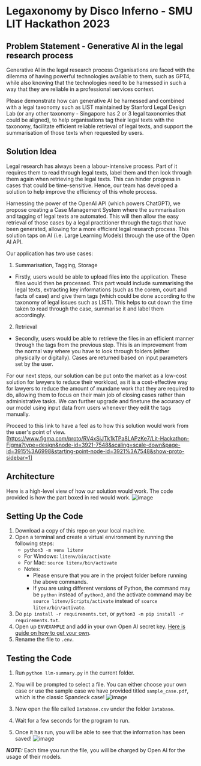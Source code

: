 # Legaxonomy by Disco Inferno - SMU LIT Hackathon 2023

## Problem Statement - Generative AI in the legal research process
Generative AI in the legal research process
Organisations are faced with the dilemma of having powerful technologies available to them, such as GPT4, while also knowing that the technologies need to be harnessed in such a way that they are reliable in a professional services context.

Please demonstrate how can generative AI be harnessed and combined with a legal taxonomy such as LIST maintained by Stanford Legal Design Lab (or any other taxonomy - Singapore has 2 or 3 legal taxonomies that could be aligned), to help organisations tag their legal texts with the taxonomy, facilitate efficient reliable retrieval of legal texts, and support the summarisation of those texts when requested by users.

## Solution Idea
Legal research has always been a labour-intensive process. Part of it requires them to read through legal texts, label them and then look through them again when retrieving the legal texts. This can hinder progress in cases that could be time-sensitive. Hence, our team has developed a solution to help improve the efficiency of this whole process.

Harnessing the power of the OpenAI API (which powers ChatGPT), we propose creating a Case Management System where the summarisation and tagging of legal texts are automated. This will then allow the easy retrieval of those cases by a legal practitioner through the tags that have been generated, allowing for a more efficient legal research process. This solution taps on AI (i.e. Large Learning Models) through the use of the Open AI API.

Our application has two use cases:

1. Summarisation, Tagging, Storage
- Firstly, users would be able to upload files into the application. These files would then be processed. This part would include summarising the legal texts, extracting key informations (such as the corem, court and facts of case) and give them tags (which could be done according to the taxonomy of legal issues such as LIST). This helps to cut down the time taken to read through the case, summarise it and label them accordingly.

2. Retrieval
- Secondly, users would be able to retrieve the files in an efficient manner through the tags from the previous step. This is an improvement from the normal way where you have to look through folders (either physically or digitally). Cases are returned based on input parameters set by the user.

For our next steps, our solution can be put onto the market as a low-cost solution for lawyers to reduce their workload, as it is a cost-effective way for lawyers to reduce the amount of mundane work that they are required to do, allowing them to focus on their main job of closing cases rather than administrative tasks. We can further upgrade and finetune the accuracy of our model using input data from users whenever they edit the tags manually.

Proceed to this link to have a feel as to how this solution would work from the user's point of view. [https://www.figma.com/proto/RV4xSiJTk1kTPa8LAPzKe7/Lit-Hackathon-Figma?type=design&node-id=3921-7548&scaling=scale-down&page-id=3915%3A6998&starting-point-node-id=3921%3A7548&show-proto-sidebar=1]

## Architecture
Here is a high-level view of how our solution would work. The code provided is how the part boxed in red would work.
![image](https://github.com/Musyaffaq/lit-hackathon-2023-disco-inferno/assets/18120258/113421fc-0d55-4783-9e59-18e6d75212e3)


## Setting Up the Code
1. Download a copy of this repo on your local machine.
2. Open a terminal and create a virtual environment by running the following steps:
    - `python3 -m venv litenv`
    - For Windows: `litenv/bin/activate`
    - For Mac: `source litenv/bin/activate`
    - Notes:
        - Please ensure that you are in the project folder before running the above commands.
        - If you are using different versions of Python, the command may be `python` instead of `python3`, and the activate command may be `source litenv/Scripts/activate` instead of `source litenv/bin/activate`.
2. Do `pip install -r requirements.txt`, or `python3 -m pip install -r requirements.txt`.
3. Open up `ENVEXAMPLE` and add in your own Open AI secret key. [Here is guide on how to get your own](https://www.howtogeek.com/885918/how-to-get-an-openai-api-key/).
4. Rename the file to `.env`.

## Testing the Code
1. Run `python llm-summary.py` in the current folder.
2. You will be prompted to select a file. You can either choose your own case or use the sample case we have provided titled `sample_case.pdf`, which is the classic Spandeck case!
![image](https://github.com/Musyaffaq/lit-hackathon-2023-disco-inferno/assets/18120258/c1f48aa7-ce4e-4b39-9d42-d7bfd5141d0d)

3. Now open the file called `Database.csv` under the folder `Database`.
4. Wait for a few seconds for the program to run.
5. Once it has run, you will be able to see that the information has been saved!
![image](https://github.com/Musyaffaq/lit-hackathon-2023-disco-inferno/assets/18120258/20485f14-287d-4c72-a8e1-195cd49e3740)

**_NOTE:_** Each time you run the file, you will be charged by Open AI for the usage of their models.
